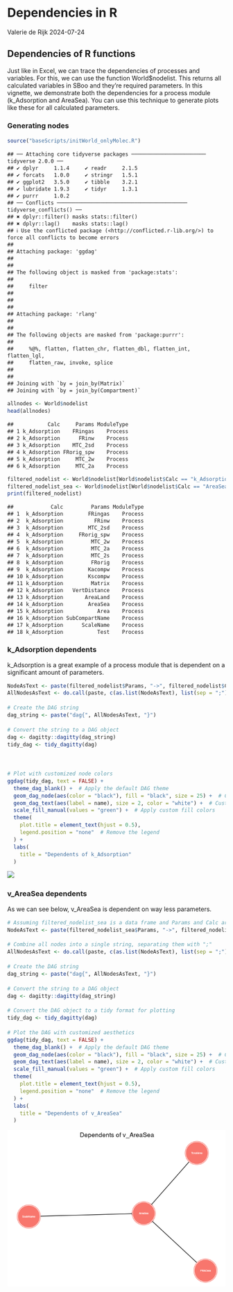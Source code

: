 Dependencies in R
================
Valerie de Rijk
2024-07-24

## Dependencies of R functions

Just like in Excel, we can trace the dependencies of processes and
variables. For this, we can use the function World\$nodelist. This
returns all calculated variables in SBoo and they’re required
parameters. In this vignette, we demonstrate both the dependencies for a
process module (k_Adsorption and AreaSea). You can use this technique to
generate plots like these for all calculated parameters.

### Generating nodes

``` r
source("baseScripts/initWorld_onlyMolec.R")
```

    ## ── Attaching core tidyverse packages ──────────────────────── tidyverse 2.0.0 ──
    ## ✔ dplyr     1.1.4     ✔ readr     2.1.5
    ## ✔ forcats   1.0.0     ✔ stringr   1.5.1
    ## ✔ ggplot2   3.5.0     ✔ tibble    3.2.1
    ## ✔ lubridate 1.9.3     ✔ tidyr     1.3.1
    ## ✔ purrr     1.0.2     
    ## ── Conflicts ────────────────────────────────────────── tidyverse_conflicts() ──
    ## ✖ dplyr::filter() masks stats::filter()
    ## ✖ dplyr::lag()    masks stats::lag()
    ## ℹ Use the conflicted package (<http://conflicted.r-lib.org/>) to force all conflicts to become errors
    ## 
    ## Attaching package: 'ggdag'
    ## 
    ## 
    ## The following object is masked from 'package:stats':
    ## 
    ##     filter
    ## 
    ## 
    ## 
    ## Attaching package: 'rlang'
    ## 
    ## 
    ## The following objects are masked from 'package:purrr':
    ## 
    ##     %@%, flatten, flatten_chr, flatten_dbl, flatten_int, flatten_lgl,
    ##     flatten_raw, invoke, splice
    ## 
    ## 
    ## Joining with `by = join_by(Matrix)`
    ## Joining with `by = join_by(Compartment)`

``` r
allnodes <- World$nodelist
head(allnodes)
```

    ##           Calc     Params ModuleType
    ## 1 k_Adsorption    FRingas    Process
    ## 2 k_Adsorption      FRinw    Process
    ## 3 k_Adsorption    MTC_2sd    Process
    ## 4 k_Adsorption FRorig_spw    Process
    ## 5 k_Adsorption     MTC_2w    Process
    ## 6 k_Adsorption     MTC_2a    Process

``` r
filtered_nodelist <- World$nodelist[World$nodelist$Calc == "k_Adsorption", ]
filtered_nodelist_sea <- World$nodelist[World$nodelist$Calc == "AreaSea",]
print(filtered_nodelist)
```

    ##            Calc         Params ModuleType
    ## 1  k_Adsorption        FRingas    Process
    ## 2  k_Adsorption          FRinw    Process
    ## 3  k_Adsorption        MTC_2sd    Process
    ## 4  k_Adsorption     FRorig_spw    Process
    ## 5  k_Adsorption         MTC_2w    Process
    ## 6  k_Adsorption         MTC_2a    Process
    ## 7  k_Adsorption         MTC_2s    Process
    ## 8  k_Adsorption         FRorig    Process
    ## 9  k_Adsorption        Kacompw    Process
    ## 10 k_Adsorption        Kscompw    Process
    ## 11 k_Adsorption         Matrix    Process
    ## 12 k_Adsorption   VertDistance    Process
    ## 13 k_Adsorption       AreaLand    Process
    ## 14 k_Adsorption        AreaSea    Process
    ## 15 k_Adsorption           Area    Process
    ## 16 k_Adsorption SubCompartName    Process
    ## 17 k_Adsorption      ScaleName    Process
    ## 18 k_Adsorption           Test    Process

### k_Adsorption dependents

k_Adsorption is a great example of a process module that is dependent on
a significant amount of parameters.

``` r
NodeAsText <- paste(filtered_nodelist$Params, "->", filtered_nodelist$Calc)
AllNodesAsText <- do.call(paste, c(as.list(NodeAsText), list(sep = ";")))

# Create the DAG string
dag_string <- paste("dag{", AllNodesAsText, "}")

# Convert the string to a DAG object
dag <- dagitty::dagitty(dag_string)
tidy_dag <- tidy_dagitty(dag)



# Plot with customized node colors
ggdag(tidy_dag, text = FALSE) +
  theme_dag_blank() +  # Apply the default DAG theme
  geom_dag_node(aes(color = "black"), fill = "black", size = 25) +  # Customize node colors and size
  geom_dag_text(aes(label = name), size = 2, color = "white") +  # Customize node text size and color
  scale_fill_manual(values = "green") +  # Apply custom fill colors
  theme(
    plot.title = element_text(hjust = 0.5), 
    legend.position = "none"  # Remove the legend
  ) +
  labs(
    title = "Dependents of k_Adsorption"
  )
```

![](dependenciesinR_files/figure-gfm/World%20nodes-1.png)<!-- -->

### v_AreaSea dependents

As we can see below, v_AreaSea is dependent on way less parameters.

``` r
# Assuming filtered_nodelist_sea is a data frame and Params and Calc are columns in it
NodeAsText <- paste(filtered_nodelist_sea$Params, "->", filtered_nodelist_sea$Calc)

# Combine all nodes into a single string, separating them with ";"
AllNodesAsText <- do.call(paste, c(as.list(NodeAsText), list(sep = ";")))

# Create the DAG string
dag_string <- paste("dag{", AllNodesAsText, "}")

# Convert the string to a DAG object
dag <- dagitty::dagitty(dag_string)

# Convert the DAG object to a tidy format for plotting
tidy_dag <- tidy_dagitty(dag)

# Plot the DAG with customized aesthetics
ggdag(tidy_dag, text = FALSE) +
  theme_dag_blank() +  # Apply the default DAG theme
  geom_dag_node(aes(color = "black"), fill = "black", size = 25) +  # Customize node colors and size
  geom_dag_text(aes(label = name), size = 2, color = "white") +  # Customize node text size and color
  scale_fill_manual(values = "green") +  # Apply custom fill colors
  theme(
    plot.title = element_text(hjust = 0.5), 
    legend.position = "none"  # Remove the legend
  ) +
  labs(
    title = "Dependents of v_AreaSea"
  )
```

![](dependenciesinR_files/figure-gfm/v_AreaSea%20dependents-1.png)<!-- -->
